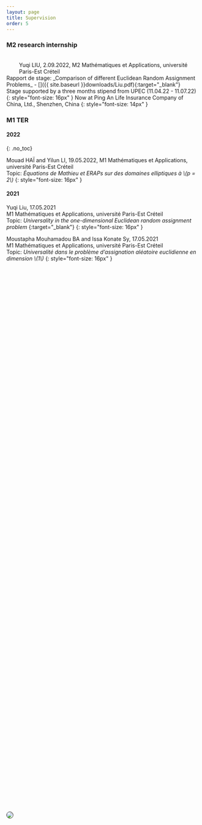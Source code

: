 ```yaml
---
layout: page
title: Supervision
order: 5
---
```



### M2 research internship

<!--
#### 2022
{: .no_toc}
-->

  <br/>

<img style="max-height:80px; position: relative; float:left; top: 50%; border:solid 0.05em;transform: translateY(18%); margin-right:15px !important; border-radius: 50%;" src="../assets/Liu.jpeg">
Yuqi LIU, 2.09.2022, M2 Mathématiques et Applications, université Paris-Est Créteil <br/>
  Rapport de stage: _Comparison of different Euclidean Random Assignment Problems_ - [<i class="fa fa-file-pdf-o" aria-hidden="true"></i>]({{ site.baseurl }}downloads/Liu.pdf){:target="_blank"}<br/>
  Stage supported by a three months stipend from UPEC (11.04.22 - 11.07.22) <br/>
  {: style="font-size: 16px" }
  Now at Ping An Life Insurance Company of China, Ltd., Shenzhen, China
  {: style="font-size: 14px" }

  <br/>


### M1 TER

#### 2022
{: .no_toc}

Mouad HAÏ and Yilun LI, 19.05.2022, M1 Mathématiques et Applications, université Paris-Est Créteil <br/>
  Topic: _Équations de Mathieu et ERAPs sur des domaines elliptiques à \\(p = 2\\)_
  {: style="font-size: 16px" }


#### 2021

Yuqi Liu, 17.05.2021 <br/>  M1 Mathématiques et Applications, université Paris-Est Créteil <br/>
  Topic: _Universality in the one-dimensional Euclidean random assignment problem_ [<i class="ai ai-hal ai-align-center-1x" aria-hidden="true"></i>](https://dumas.ccsd.cnrs.fr/MEM-UNIV-UPEC/dumas-03706851v1){:target="_blank"}
  {: style="font-size: 16px" }

  Moustapha Mouhamadou BA and Issa Konate Sy, 17.05.2021 <br/>  M1 Mathématiques et Applications, université Paris-Est Créteil <br/>
    Topic: _Universalité dans le problème d’assignation aléatoire euclidienne en dimension \\(1\\)_
  {: style="font-size: 16px" }
